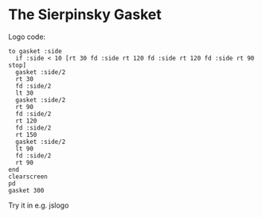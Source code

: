 # The Sierpinsky Gasket

Logo code:

    to gasket :side
      if :side < 10 [rt 30 fd :side rt 120 fd :side rt 120 fd :side rt 90 stop]
      gasket :side/2
      rt 30
      fd :side/2
      lt 30
      gasket :side/2
      rt 90
      fd :side/2
      rt 120
      fd :side/2
      rt 150
      gasket :side/2
      lt 90
      fd :side/2
      rt 90
    end
    clearscreen
    pd
    gasket 300

Try it in e.g. jslogo

